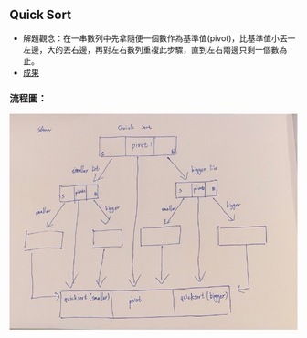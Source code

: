 ## Quick Sort

* 解題觀念：在一串數列中先拿隨便一個數作為基準值(pivot)，比基準值小丟一左邊，大的丟右邊，再對左右數列重複此步驟，直到左右兩邊只剩一個數為止。
* [成果](https://github.com/yulin871030/my-learning-note/blob/master/homework/homework%20%231/Untitled3.ipynb)

### 流程圖：
![](IMG_0757.jpeg)
